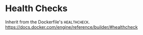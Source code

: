 # Health Checks

Inherit from the Dockerfile's `HEALTHCHECK`. https://docs.docker.com/engine/reference/builder/#healthcheck

